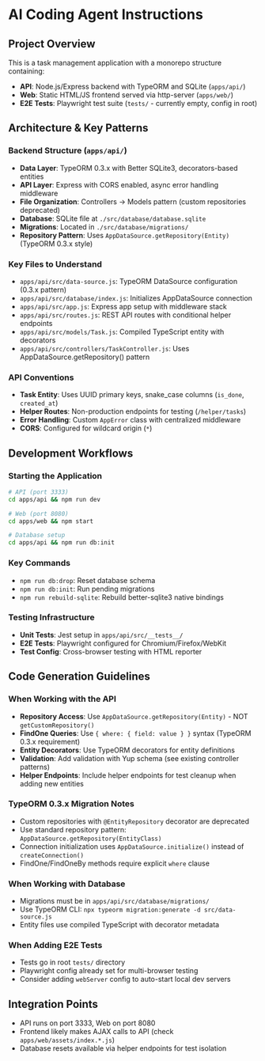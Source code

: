 # AI Coding Agent Instructions

## Project Overview
This is a task management application with a monorepo structure containing:
- **API**: Node.js/Express backend with TypeORM and SQLite (`apps/api/`)
- **Web**: Static HTML/JS frontend served via http-server (`apps/web/`)
- **E2E Tests**: Playwright test suite (`tests/` - currently empty, config in root)

## Architecture & Key Patterns

### Backend Structure (`apps/api/`)
- **Data Layer**: TypeORM 0.3.x with Better SQLite3, decorators-based entities
- **API Layer**: Express with CORS enabled, async error handling middleware
- **File Organization**: Controllers → Models pattern (custom repositories deprecated)
- **Database**: SQLite file at `./src/database/database.sqlite`
- **Migrations**: Located in `./src/database/migrations/`
- **Repository Pattern**: Uses `AppDataSource.getRepository(Entity)` (TypeORM 0.3.x style)

### Key Files to Understand
- `apps/api/src/data-source.js`: TypeORM DataSource configuration (0.3.x pattern)
- `apps/api/src/database/index.js`: Initializes AppDataSource connection
- `apps/api/src/app.js`: Express app setup with middleware stack
- `apps/api/src/routes.js`: REST API routes with conditional helper endpoints
- `apps/api/src/models/Task.js`: Compiled TypeScript entity with decorators
- `apps/api/src/controllers/TaskController.js`: Uses AppDataSource.getRepository() pattern

### API Conventions
- **Task Entity**: Uses UUID primary keys, snake_case columns (`is_done`, `created_at`)
- **Helper Routes**: Non-production endpoints for testing (`/helper/tasks`)
- **Error Handling**: Custom `AppError` class with centralized middleware
- **CORS**: Configured for wildcard origin (`*`)

## Development Workflows

### Starting the Application
```bash
# API (port 3333)
cd apps/api && npm run dev

# Web (port 8080) 
cd apps/web && npm start

# Database setup
cd apps/api && npm run db:init
```

### Key Commands
- `npm run db:drop`: Reset database schema
- `npm run db:init`: Run pending migrations
- `npm run rebuild-sqlite`: Rebuild better-sqlite3 native bindings

### Testing Infrastructure
- **Unit Tests**: Jest setup in `apps/api/src/__tests__/`
- **E2E Tests**: Playwright configured for Chromium/Firefox/WebKit
- **Test Config**: Cross-browser testing with HTML reporter

## Code Generation Guidelines

### When Working with the API
- **Repository Access**: Use `AppDataSource.getRepository(Entity)` - NOT `getCustomRepository()`
- **FindOne Queries**: Use `{ where: { field: value } }` syntax (TypeORM 0.3.x requirement)
- **Entity Decorators**: Use TypeORM decorators for entity definitions
- **Validation**: Add validation with Yup schema (see existing controller patterns)
- **Helper Endpoints**: Include helper endpoints for test cleanup when adding new entities

### TypeORM 0.3.x Migration Notes
- Custom repositories with `@EntityRepository` decorator are deprecated
- Use standard repository pattern: `AppDataSource.getRepository(EntityClass)`
- Connection initialization uses `AppDataSource.initialize()` instead of `createConnection()`
- FindOne/FindOneBy methods require explicit `where` clause

### When Working with Database
- Migrations must be in `apps/api/src/database/migrations/`
- Use TypeORM CLI: `npx typeorm migration:generate -d src/data-source.js`
- Entity files use compiled TypeScript with decorator metadata

### When Adding E2E Tests
- Tests go in root `tests/` directory
- Playwright config already set for multi-browser testing
- Consider adding `webServer` config to auto-start local dev servers

## Integration Points
- API runs on port 3333, Web on port 8080
- Frontend likely makes AJAX calls to API (check `apps/web/assets/index.*.js`)
- Database resets available via helper endpoints for test isolation